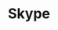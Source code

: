 ---
title: Skype
description:
order: 4

#project-hero
project-hero-image: /assets/imgs/cover-skype.png
project-title: Skype Interactive Web SDK

#project information
client-header: Client
client-text: Skype for Business
client-url-text: ucwa.skype.com
client-url: https://ucwa.skype.com/
responsibilities-header: Responsibilities
responsibilities-text: research, ux/ui design, prototype
tools-header: Tools
tools-text: Sketch, InVision, Zeplin

#project sections
problem-header: Problem
problem-text: |
  The Skype Web SDK is an online tool used by developers to integrate Skype for Business into their own platforms, or simply to test and discover how the product works. When this product was created, the developers went live with a product that was made by them. The result was a tool that possibly confusing, and not very intuitive, which also lacked any Skype branding.
project-goal-header: Project Goal
project-goal-text: |
  Design an interface that is intuitive for developers no matter what level they are (beginner to pro) and integrate Skype branding.
solution-header: Solution
solution-text: |
  Since one of the biggest issues in the interface was understanding the how the product worked, the most noticeable part of this redesign was the creation of a proper navigation. 
process-header: Process
process-text: |
  As a designer, this project was particularly challenging. The first part of this project was spent really understanding and interacting with the platform to understand how each section worked. From the research and working closely with the development team, I was able to create a navigation that led the user through the flow and make a more intuitive interface. One big aspect of this project included creating a typographical hierarchy which helped separate content sections from each other. Another big redesign in this layout was to keep all of the preview interactions in a newly added right column. Having this column kept the interactions consistent and helped the user predict where to look for changes in the testing or coding sections. The final deliverables for this project was the visual designs along with a Zeplin file for the developers to pull all the assets and front end code needed to build this product.


#project images
image-1-caption: // Screens from the Skype Web SDK (1 of 3)
image-1: /assets/imgs/skype-1.jpg

image-2-caption: // Screens from the Skype Web SDK (2 of 3)
image-2: /assets/imgs/skype-2.jpg

image-3-caption: // Screens from the Skype Web SDK (3 of 3)
image-3: /assets/imgs/skype-3.jpg


# settings
layout: single/work
permalink: /work/skype-web-sdk/
---